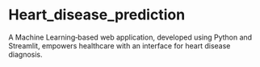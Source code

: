 # Heart_disease_prediction
A Machine Learning‑based web application, developed using Python and Streamlit, empowers healthcare with an interface for heart disease diagnosis.
